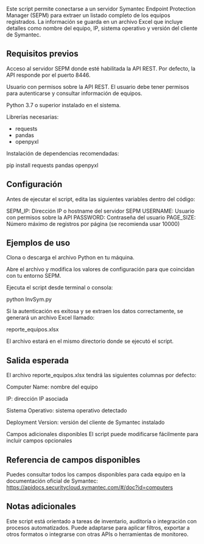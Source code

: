 Este script permite conectarse a un servidor Symantec Endpoint Protection Manager (SEPM) para extraer un listado completo de los equipos registrados. La información se guarda en un archivo Excel que incluye detalles como nombre del equipo, IP, sistema operativo y versión del cliente de Symantec.

## Requisitos previos
Acceso al servidor SEPM donde esté habilitada la API REST. Por defecto, la API responde por el puerto 8446.

Usuario con permisos sobre la API REST. El usuario debe tener permisos para autenticarse y consultar información de equipos.

Python 3.7 o superior instalado en el sistema.

Librerías necesarias:

- requests
- pandas
- openpyxl

Instalación de dependencias recomendadas:

pip install requests pandas openpyxl

## Configuración
Antes de ejecutar el script, edita las siguientes variables dentro del código:

SEPM_IP: Dirección IP o hostname del servidor SEPM
USERNAME: Usuario con permisos sobre la API
PASSWORD: Contraseña del usuario
PAGE_SIZE: Número máximo de registros por página (se recomienda usar 10000)

## Ejemplos de uso
Clona o descarga el archivo Python en tu máquina.

Abre el archivo y modifica los valores de configuración para que coincidan con tu entorno SEPM.

Ejecuta el script desde terminal o consola:

python InvSym.py

Si la autenticación es exitosa y se extraen los datos correctamente, se generará un archivo Excel llamado:

reporte_equipos.xlsx

El archivo estará en el mismo directorio donde se ejecutó el script.

## Salida esperada

El archivo reporte_equipos.xlsx tendrá las siguientes columnas por defecto:

Computer Name: nombre del equipo

IP: dirección IP asociada

Sistema Operativo: sistema operativo detectado

Deployment Version: versión del cliente de Symantec instalado

Campos adicionales disponibles
El script puede modificarse fácilmente para incluir campos opcionales

## Referencia de campos disponibles

Puedes consultar todos los campos disponibles para cada equipo en la documentación oficial de Symantec:
https://apidocs.securitycloud.symantec.com/#/doc?id=computers

## Notas adicionales
Este script está orientado a tareas de inventario, auditoría o integración con procesos automatizados. Puede adaptarse para aplicar filtros, exportar a otros formatos o integrarse con otras APIs o herramientas de monitoreo.

